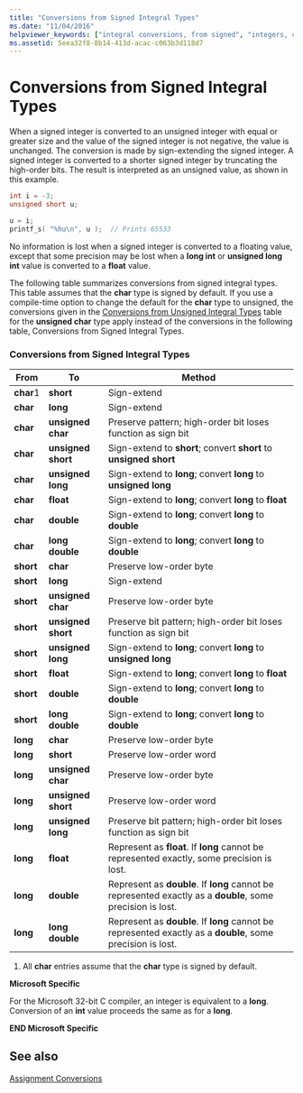 ```yaml
---
title: "Conversions from Signed Integral Types"
ms.date: "11/04/2016"
helpviewer_keywords: ["integral conversions, from signed", "integers, converting", "conversions [C++], integral", "data type conversion [C++], signed and unsigned integers", "type conversion [C++], signed and unsigned integers"]
ms.assetid: 5eea32f8-8b14-413d-acac-c063b3d118d7
---
```

# Conversions from Signed Integral Types

When a signed integer is converted to an unsigned integer with equal or greater size and the value of the signed integer is not negative, the value is unchanged. The conversion is made by sign-extending the signed integer. A signed integer is converted to a shorter signed integer by truncating the high-order bits. The result is interpreted as an unsigned value, as shown in this example.

```C
int i = -3;
unsigned short u;

u = i;
printf_s( "%hu\n", u );  // Prints 65533
```

No information is lost when a signed integer is converted to a floating value, except that some precision may be lost when a **long int** or **unsigned long int** value is converted to a **float** value.

The following table summarizes conversions from signed integral types. This table assumes that the **char** type is signed by default. If you use a compile-time option to change the default for the **char** type to unsigned, the conversions given in the [Conversions from Unsigned Integral Types](../c-language/conversions-from-unsigned-integral-types.md) table for the **unsigned char** type apply instead of the conversions in the following table, Conversions from Signed Integral Types.

### Conversions from Signed Integral Types

|From|To|Method|
|----------|--------|------------|
|**char**1|**short**|Sign-extend|
|**char**|**long**|Sign-extend|
|**char**|**unsigned char**|Preserve pattern; high-order bit loses function as sign bit|
|**char**|**unsigned short**|Sign-extend to **short**; convert **short** to **unsigned short**|
|**char**|**unsigned long**|Sign-extend to **long**; convert **long** to **unsigned long**|
|**char**|**float**|Sign-extend to **long**; convert **long** to **float**|
|**char**|**double**|Sign-extend to **long**; convert **long** to **double**|
|**char**|**long double**|Sign-extend to **long**; convert **long** to **double**|
|**short**|**char**|Preserve low-order byte|
|**short**|**long**|Sign-extend|
|**short**|**unsigned char**|Preserve low-order byte|
|**short**|**unsigned short**|Preserve bit pattern; high-order bit loses function as sign bit|
|**short**|**unsigned long**|Sign-extend to **long**; convert **long** to **unsigned long**|
|**short**|**float**|Sign-extend to **long**; convert **long** to **float**|
|**short**|**double**|Sign-extend to **long**; convert **long** to **double**|
|**short**|**long double**|Sign-extend to **long**; convert **long** to **double**|
|**long**|**char**|Preserve low-order byte|
|**long**|**short**|Preserve low-order word|
|**long**|**unsigned char**|Preserve low-order byte|
|**long**|**unsigned short**|Preserve low-order word|
|**long**|**unsigned long**|Preserve bit pattern; high-order bit loses function as sign bit|
|**long**|**float**|Represent as **float**. If **long** cannot be represented exactly, some precision is lost.|
|**long**|**double**|Represent as **double**. If **long** cannot be represented exactly as a **double**, some precision is lost.|
|**long**|**long double**|Represent as **double**. If **long** cannot be represented exactly as a **double**, some precision is lost.|

1. All **char** entries assume that the **char** type is signed by default.

**Microsoft Specific**

For the Microsoft 32-bit C compiler, an integer is equivalent to a **long**. Conversion of an **int** value proceeds the same as for a **long**.

**END Microsoft Specific**

## See also

[Assignment Conversions](../c-language/assignment-conversions.md)
